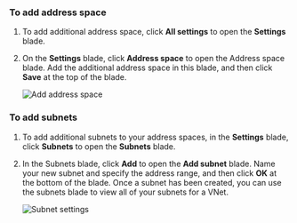 ### To add address space
1. To add additional address space, click **All settings** to open the **Settings** blade. 
2. On the **Settings** blade, click **Address space** to open the Address space blade. Add the additional address space in this blade, and then click **Save** at the top of the blade.
   
    ![Add address space](./media/vpn-gateway-additional-address-space-include/address400.png)

### To add subnets
1. To add additional subnets to your address spaces, in the **Settings** blade, click **Subnets** to open the **Subnets** blade. 
2. In the Subnets blade, click **Add** to open the **Add subnet** blade. Name your new subnet and specify the address range, and then click **OK** at the bottom of the blade. Once a subnet has been created, you can use the subnets blade to view all of your subnets for a VNet.
   
    ![Subnet settings](./media/vpn-gateway-additional-address-space-include/addsubnet250.png)        

